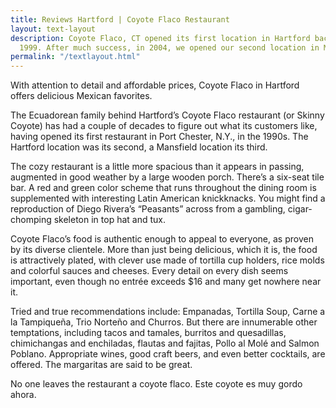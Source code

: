 ```yaml
---
title: Reviews Hartford | Coyote Flaco Restaurant
layout: text-layout
description: Coyote Flaco, CT opened its first location in Hartford back in August
  1999. After much success, in 2004, we opened our second location in Mansfield, CT.
permalink: "/textlayout.html"
---
```


With attention to detail and affordable prices, Coyote Flaco in Hartford offers delicious Mexican favorites. 

The Ecuadorean family behind Hartford’s Coyote Flaco restaurant (or Skinny Coyote) has had a couple of decades to figure out what its customers like, having opened its first restaurant in Port Chester, N.Y., in the 1990s. The Hartford location was its second, a Mansfield location its third. 

The cozy restaurant is a little more spacious than it appears in passing, augmented in good weather by a large wooden porch. There’s a six-seat tile bar. A red and green color scheme that runs throughout the dining room is supplemented with interesting Latin American knickknacks. You might find a reproduction of Diego Rivera’s “Peasants” across from a gambling, cigar-chomping skeleton in top hat and tux. 

Coyote Flaco’s food is authentic enough to appeal to everyone, as proven by its diverse clientele. More than just being delicious, which it is, the food is attractively plated, with clever use made of tortilla cup holders, rice molds and colorful sauces and cheeses. Every detail on every dish seems important, even though no entrée exceeds $16 and many get nowhere near it. 

Tried and true recommendations include: Empanadas, Tortilla Soup, Carne a la Tampiqueña, Trio Norteño and Churros. But there are innumerable other temptations, including tacos and tamales, burritos and quesadillas, chimichangas and enchiladas, flautas and fajitas, Pollo al Molé and Salmon Poblano. Appropriate wines, good craft beers, and even better cocktails, are offered. The margaritas are said to be great. 

No one leaves the restaurant a coyote flaco. Este coyote es muy gordo ahora.